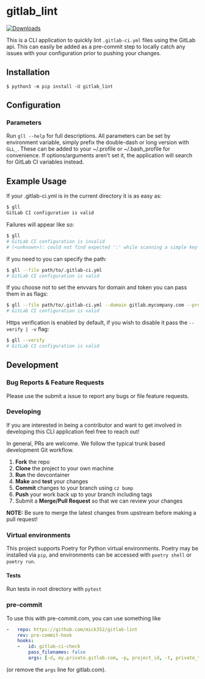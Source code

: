 # gitlab_lint

[![Downloads](https://pepy.tech/badge/gitlab-lint)](https://pepy.tech/project/gitlab-lint)

This is a CLI application to quickly lint `.gitlab-ci.yml` files using the GitLab api.
This can easily be added as a pre-commit step to locally catch any issues with your configuration prior to pushing your changes.

## Installation

`$ python3 -m pip install -U gitlab_lint`

## Configuration

### Parameters

Run `gll --help` for full descriptions.
All parameters can be set by environment variable, simply prefix the double-dash or long version with `GLL_`.
These can be added to your ~/.profile or ~/.bash_profile for convenience.
If options/arguments aren't set it, the application will search for GitLab CI variables instead.

## Example Usage

If your .gitlab-ci.yml is in the current directory it is as easy as:

```bash
$ gll
GitLab CI configuration is valid
```

Failures will appear like so:

```bash
$ gll
# GitLab CI configuration is invalid
# (<unknown>): could not find expected ':' while scanning a simple key at line 26 column 1
```

If you need to you can specify the path:

```bash
$ gll --file path/to/.gitlab-ci.yml
# GitLab CI configuration is valid
```

If you choose not to set the envvars for domain and token you can pass them in as flags:

```bash
$ gll --file path/to/.gitlab-ci.yml --domain gitlab.mycompany.com --project 1234 --token <gitlab personal token>
# GitLab CI configuration is valid
```

Https verification is enabled by default, if you wish to disable it pass the `--verify | -v` flag:

```bash
$ gll --verify
# GitLab CI configuration is valid
```

## Development

### Bug Reports & Feature Requests

Please use the submit a issue to report any bugs or file feature requests.

### Developing

<!--- pyml disable-next-line md013-->
If you are interested in being a contributor and want to get involved in developing this CLI application feel free to reach out!

In general, PRs are welcome. We follow the typical trunk based development Git workflow.

1. **Fork** the repo
1. **Clone** the project to your own machine
1. **Run** the devcontainer
1. **Make** and **test** your changes
1. **Commit** changes to your branch using `cz bump`
1. **Push** your work back up to your branch including tags
1. Submit a **Merge/Pull Request** so that we can review your changes

**NOTE:** Be sure to merge the latest changes from upstream before making a pull request!

### Virtual environments

This project supports Poetry for Python virtual environments.
Poetry may be installed via `pip`, and environments can be accessed with `poetry shell` or `poetry run`.

#### Tests

Run tests in root directory with `pytest`

### pre-commit

To use this with pre-commit.com, you can use something like

```yaml
-   repo: https://github.com/mick352/gitlab-lint
    rev: pre-commit-hook
    hooks:
    -   id: gitlab-ci-check
        pass_filenames: false
        args: [-d, my.private.gitlab.com, -p, project_id, -t, private_token]
```

(or remove the `args` line for gitlab.com).
